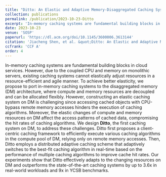 ```yaml
---
title: "Ditto: An Elastic and Adaptive Memory-Disaggregated Caching System"
collection: publications
permalink: /publication/2023-10-23-Ditto
excerpt: 'In-memory caching systems are fundamental building blocks in cloud services. However, due to the coupled CPU and memory on monolithic servers, existing caching systems cannot elastically adjust resources in a resource-efficient and agile manner. To achieve better elasticity, we propose to port in-memory caching systems to the disaggregated memory (DM) architecture, where compute and memory resources are decoupled and can be allocated flexibly. However, constructing an elastic caching system on DM is challenging since accessing cached objects with CPU-bypass remote memory accesses hinders the execution of caching algorithms. Moreover, the elastic changes of compute and memory resources on DM affect the access patterns of cached data, compromising the hit rates of caching algorithms. We design <strong>Ditto</strong>, the first caching system on DM, to address these challenges. Ditto first proposes a client-centric caching framework to efficiently execute various caching algorithms in the compute pool of DM, relying only on remote memory accesses. Then, Ditto employs a distributed adaptive caching scheme that adaptively switches to the best-fit caching algorithm in real-time based on the performance of multiple caching algorithms to improve cache hit rates. Our experiments show that Ditto effectively adapts to the changing resources on DM and outperforms the state-of-the-art caching systems by up to 3.6x in real-world workloads and 9x in YCSB benchmarks.'
date: 2023-10-23
venue: 'SOSP'
paperurl: 'https://dl.acm.org/doi/10.1145/3600006.3613144'
citation: 'Jiacheng Shen, et al. &quot;Ditto: An Elastic and Adaptive Memory-Disaggregated Caching System&quot; In the 29th ACM Symposium on Operating Systems Principles (SOSP). 2023.'
ccfrank: 'CCF A'
order: 4
---
```

In-memory caching systems are fundamental building blocks in cloud services. However, due to the coupled CPU and memory on monolithic servers, existing caching systems cannot elastically adjust resources in a resource-efficient and agile manner. To achieve better elasticity, we propose to port in-memory caching systems to the disaggregated memory (DM) architecture, where compute and memory resources are decoupled and can be allocated flexibly. However, constructing an elastic caching system on DM is challenging since accessing cached objects with CPU-bypass remote memory accesses hinders the execution of caching algorithms. Moreover, the elastic changes of compute and memory resources on DM affect the access patterns of cached data, compromising the hit rates of caching algorithms. We design <strong>Ditto</strong>, the first caching system on DM, to address these challenges. Ditto first proposes a client-centric caching framework to efficiently execute various caching algorithms in the compute pool of DM, relying only on remote memory accesses. Then, Ditto employs a distributed adaptive caching scheme that adaptively switches to the best-fit caching algorithm in real-time based on the performance of multiple caching algorithms to improve cache hit rates. Our experiments show that Ditto effectively adapts to the changing resources on DM and outperforms the state-of-the-art caching systems by up to 3.6x in real-world workloads and 9x in YCSB benchmarks.
